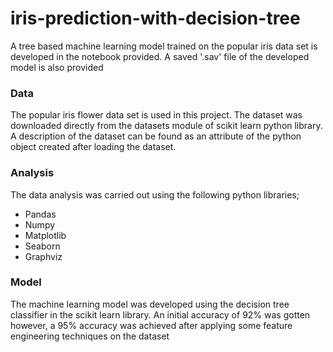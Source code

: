 # iris-prediction-with-decision-tree
A tree based machine learning model trained on the popular iris data set is developed in the notebook provided. A saved '.sav' file of the developed model is also provided

### Data
The popular iris flower data set is used in this project. The dataset was downloaded directly from the datasets module of scikit learn python library. A description of the dataset can be found as an attribute of the python object created after loading the dataset.

### Analysis
The data analysis was carried out using the following python libraries;
<ul>
  <li> Pandas </li>
  <li> Numpy </li>
  <li> Matplotlib </li>
  <li> Seaborn </li>
  <li> Graphviz </li>
</ul>

### Model
The machine learning model was developed using the decision tree classifier in the scikit learn library. An initial accuracy of 92% was gotten however, a 95% accuracy was achieved after applying some feature engineering techniques on the dataset
